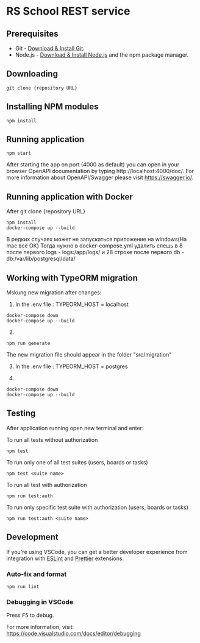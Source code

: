 # RS School REST service

## Prerequisites

- Git - [Download & Install Git](https://git-scm.com/downloads).
- Node.js - [Download & Install Node.js](https://nodejs.org/en/download/) and the npm package manager.

## Downloading

```
git clone {repository URL}
```

## Installing NPM modules

```
npm install
```

## Running application

```
npm start
```

After starting the app on port (4000 as default) you can open
in your browser OpenAPI documentation by typing http://localhost:4000/doc/.
For more information about OpenAPI/Swagger please visit https://swagger.io/.


## Running application with Docker

After git clone {repository URL}
```
npm install
docker-compose up --build
```
В редких случаях может не запускаться приложение на windows(На mac всё ОК)
Тогда нужно в docker-compose.yml удалить слешь
в 8 после первого logs
      - logs:/app/logs/
и 28 строке после первого db
      - db:/var/lib/postgresql/data/

      
 

## Working with TypeORM migration

Mskung new migration after changes:
1. In the .env file : TYPEORM_HOST = localhost
```
docker-compose down
docker-compose up --build
```
2.  
```
npm run generate
```
The new migration file should appear in the folder "src/migration"

3. In the .env file : TYPEORM_HOST = postgres

4.
```
docker-compose down
docker-compose up --build
```

## Testing

After application running open new terminal and enter:

To run all tests without authorization

```
npm test
```

To run only one of all test suites (users, boards or tasks)

```
npm test <suite name>
```

To run all test with authorization

```
npm run test:auth
```

To run only specific test suite with authorization (users, boards or tasks)

```
npm run test:auth <suite name>
```

## Development

If you're using VSCode, you can get a better developer experience from integration with [ESLint](https://marketplace.visualstudio.com/items?itemName=dbaeumer.vscode-eslint) and [Prettier](https://marketplace.visualstudio.com/items?itemName=esbenp.prettier-vscode) extensions.

### Auto-fix and format

```
npm run lint
```

### Debugging in VSCode

Press <kbd>F5</kbd> to debug.

For more information, visit: https://code.visualstudio.com/docs/editor/debugging
